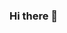 ### Hi there 👋

<!--
**Spshreyas/spshreyas** is a ✨ _special_ ✨ repository because its `README.md` (this file) appears on your GitHub profile.

Here are some ideas to get you started:

- 🔭 I’m currently working on ... Skills
- 🌱 I’m currently learning ... web design
- 👯 I’m looking to collaborate on ... ece webinar
- 🤔 I’m looking for help with ... scada
- 💬 Ask me about ... anything
- 📫 How to reach me: ...
- 😄 Pronouns: ... HE/HIM 
- ⚡ Fun fact: ... I realized i am very old school
-->

